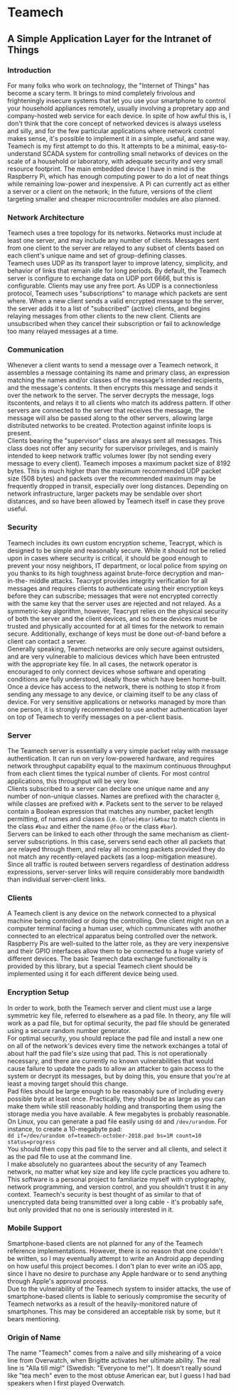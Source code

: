 # Teamech
## A Simple Application Layer for the Intranet of Things
  
### Introduction
For many folks who work on technology, the "Internet of Things" has become a scary term. It 
brings to mind completely frivolous and frighteningly insecure systems that let you use your
smartphone to control your household appliances remotely, usually involving a propretary app
and company-hosted web service for each device. In spite of how awful this is, I don't think
that the core concept of networked devices is always useless and silly, and for the few 
particular applications where network control makes sense, it's possible to implement it in
a simple, useful, and sane way. Teamech is my first attempt to do this. It attempts to be a
minimal, easy-to-understand SCADA system for controlling small networks of devices on the 
scale of a household or laboratory, with adequate security and very small resource footprint.
The main embedded device I have in mind is the Raspberry Pi, which has enough computing power
to do a lot of neat things while remaining low-power and inexpensive. A Pi can currently act
as either a server or a client on the network; In the future, versions of the client targeting 
smaller and cheaper microcontroller modules are also planned.  
  
### Network Architecture
Teamech uses a tree topology for its networks. Networks must include at least one server, and
may include any number of clients. Messages sent from one client to the server are relayed to
any subset of clients based on each client's unique name and set of group-defining classes.  
Teamech uses UDP as its transport layer to improve latency, simplicity, and behavior of 
links that remain idle for long periods. By default, the Teamech server is configure to
exchange data on UDP port 6666, but this is configurable. Clients may use any free port. 
As UDP is a connectionless protocol, Teamech uses "subscriptions" to manage which packets are
sent where. When a new client sends a valid encrypted message to the server, the server adds 
it to a list of "subscribed" (active) clients, and begins relaying messages from other clients 
to the new client. Clients are unsubscribed when they cancel their subscription or fail to 
acknowledge too many relayed messages at a time.
  
### Communication
Whenever a client wants to send a message over a Teamech network, it assembles a message containing 
its name and primary class, an expression matching the names and/or classes of the message's intended 
recipients, and the message's contents. It then encrypts this message and sends it over the network to 
the server. The server decrypts the message, logs itscontents, and relays it to all clients who match 
its address pattern. If other servers are connected to the server that receives the message, the message 
will also be passed along to the other servers, allowing large distributed networks to be created. 
Protection against infinite loops is present.  
Clients bearing the "supervisor" class are always sent all messages. This class does not offer any 
security for supervisor privileges, and is mainly intended to keep network traffic volumes lower (by 
not sending every message to every client). 
Teamech imposes a maximum packet size of 8192 bytes. This is much higher than the maximum recommended
UDP packet size (508 bytes) and packets over the recommended maximum may be frequently dropped in transit,
especially over long distances. Depending on network infrastructure, larger packets may be sendable over
short distances, and so have been allowed by Teamech itself in case they prove useful.
  
### Security
Teamech includes its own custom encryption scheme, Teacrypt, which is designed to be simple 
and reasonably secure. While it should not be relied upon in cases where security is critical,
it should be good enough to prevent your nosy neighbors, IT department, or local police from
spying on you thanks to its high toughness against brute-force decryption and man-in-the-
middle attacks. Teacrypt provides integrity verification for all messages and requires clients
to authenticate using their encryption keys before they can subscribe; messages that were not
encrypted correctly with the same key that the server uses are rejected and not relayed.
As a symmetric-key algorithm, however, Teacrypt relies on the physical security of both the 
server and the client devices, and so these devices must be trusted and physically accounted 
for at all times for the network to remain secure. Additionally, exchange of keys must be done 
out-of-band before a client can contact a server.  
Generally speaking, Teamech networks are only secure against outsiders, and are very vulnerable 
to malicious devices which have been entrusted with the appropriate key file. In all cases, the 
network operator is encouraged to only connect devices whose software and operating conditions 
are fully understood, ideally those which have been home-built. Once a device has access to
the network, there is nothing to stop it from sending any message to any device, or claiming
itself to be any class of device. For very sensitive applications or networks managed by more
than one person, it is strongly recommended to use another authentication layer on top of 
Teamech to verify messages on a per-client basis.
  
### Server
The Teamech server is essentially a very simple packet relay with message authentication. It
can run on very low-powered hardware, and requires network throughput capability equal to the
maximum continuous throughput from each client times the typical number of clients. For most 
control applications, this throughput will be very low.  
Clients subscribed to a server can declare one unique name and any number of non-unique classes. Names
are prefixed with the character `@`, while classes are prefixed with `#`. Packets sent to the server to
be relayed contain a Boolean expression that matches any number, packet length permitting, of names and
classes (i.e. `(@foo|#bar)&#baz` to match clients in the class `#baz` and either the name `@foo` or the
class `#bar`).  
Servers can be linked to each other through the same mechanism as client-server subscriptions. In this
case, servers send each other all packets that are relayed through them, and relay all incoming packets
provided they do not match any recently-relayed packets (as a loop-mitigation measure). Since all
traffic is routed between servers regardless of destination address expressions, server-server links
will require considerably more bandwidth than individual server-client links.

### Clients
A Teamech client is any device on the network connected to a physical machine being controlled or
doing the controlling. One client might run on a computer terminal facing a human user, which communicates
with another connected to an electrical apparatus being controlled over the network. Raspberry Pis are
well-suited to the latter role, as they are very inexpensive and their GPIO interfaces allow them to
be connected to a huge variety of different devices.
The basic Teamech data exchange functionality is provided by this library, but a special Teamech client
should be implemented using it for each different device being used.

### Encryption Setup
In order to work, both the Teamech server and client must use a large symmetric key file, referred
to elsewhere as a pad file. In theory, any file will work as a pad file, but for optimal security,
the pad file should be generated using a secure random number generator.  
For optimal security, you should replace the pad file and install a new one on all of the network's 
devices every time the network exchanges a total of about half the pad file's size using that pad.
This is not operationally necessary, and there are currently no known vulnerabilities that would cause
failure to update the pads to allow an attacker to gain access to the system or decrypt its messages,
but by doing this, you ensure that you're at least a moving target should this change.  
Pad files should be large enough to be reasonably sure of including every possible byte at least once.
Practically, they should be as large as you can make them while still reasonably holding and transporting
them using the storage media you have available. A few megabytes is probably reasonable.  
On Linux, you can generate a pad file easily using `dd` and `/dev/urandom`. For instance, to create
a 10-megabyte pad:  
`dd if=/dev/urandom of=teamech-october-2018.pad bs=1M count=10 status=progress`  
You should then copy this pad file to the server and all clients, and select it as the pad file to
use at the command line.  
I make absolutely no guarantees about the security of any Teamech network, no matter what key size 
and key life cycle practices you adhere to. This software is a personal project to familiarize myself
with cryptography, network programming, and version control, and you shouldn't trust it in any context.
Teamech's security is best thought of as similar to that of unencrypted data being transmitted over
a long cable - it's probably safe, but only provided that no one is seriously interested in it.

### Mobile Support
Smartphone-based clients are not planned for any of the Teamech reference implementations. However, there
is no reason that one couldn't be written, so I may eventually attempt to write an Android app depending 
on how useful this project becomes. I don't plan to ever write an iOS app, since I have no desire to
purchase any Apple hardware or to send anything through Apple's approval process.  
Due to the vulnerability of the Teamech system to insider attacks, the use of smartphone-based clients
is liable to seriously compromise the security of Teamech networks as a result of the heavily-monitored
nature of smartphones. This may be considered an acceptable risk by some, but it bears mentioning.

### Origin of Name
The name "Teamech" comes from a naïve and silly mishearing of a voice line from Overwatch, when
Brigitte activates her ultimate ability. The real line is "Alla till mig!" (Swedish: "Everyone to me!").
It doesn't really sound like "tea mech" even to the most obtuse American ear, but I guess I had bad 
speakers when I first played Overwatch.  
